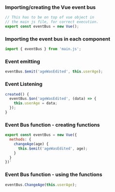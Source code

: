 ### Importing/creating the Vue event bus

```javascript
// This has to be on top of vue object in
// the main js file, for correct execution.
export const eventBus = new Vue();
```

### Importing the event bus in each component

```javascript
import { eventBus } from 'main.js';
```

### Event emitting

```javascript
eventBus.$emit('ageWasEdited', this.userAge);
```

### Event Listening

```javascript
created() {
  eventBus.$on('ageWasEdited', (data) => {
    this.userAge = data;
  });
}
```

### Event Bus function - creating functions

```javascript
export const eventBus = new Vue({
  methods: {
    changeAge(age) {
      this.$emit('ageWasEdited', age);
    }
  }
})'
```

### Event Bus function - using the functions

```javascript
eventBus.ChangeAge(this.userAge);
```

